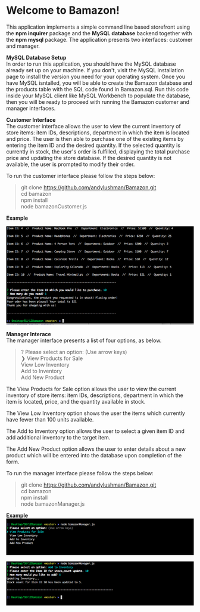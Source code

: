 Welcome to Bamazon!
===================

This application implements a simple command line based storefront using the **npm inquirer** package and the **MySQL database** backend together with the **npm mysql** package. The application presents two interfaces: customer and manager.

**MySQL Database Setup**     
In order to run this application, you should have the MySQL database already set up on your machine. If you don't, visit the MySQL installation page to install the version you need for your operating system. Once you have MySQL isntalled, you will be able to create the Bamazon database and the products table with the SQL code found in Bamazon.sql. Run this code inside your MySQL client like MySQL Workbench to populate the database, then you will be ready to proceed with running the Bamazon customer and manager interfaces.

**Customer Interface**      
The customer interface allows the user to view the current inventory of store items: item IDs, descriptions, department in which the item is located and price. The user is then able to purchase one of the existing items by entering the item ID and the desired quantity. If the selected quantity is currently in stock, the user's order is fulfilled, displaying the total purchase price and updating the store database. If the desired quantity is not available, the user is prompted to modify their order.

To run the customer interface please follow the steps below:

> git clone https://github.com/andylushman/Bamazon.git   
> cd bamazon       
> npm install     
> node bamazonCustomer.js      

**Example**

![node bamazonCustomer.js](https://github.com/andylushman/Bamazon/blob/master/Images/customer1.png)



**Manager Interace**  
The manager interface presents a list of four options, as below.

> ? Please select an option: (Use arrow keys)         
> ❯ View Products for Sale  
> View Low Inventory    
> Add to Inventory    
> Add New Product

The View Products for Sale option allows the user to view the current inventory of store items: item IDs, descriptions, department in which the item is located, price, and the quantity available in stock.

The View Low Inventory option shows the user the items which currently have fewer than 100 units available.

The Add to Inventory option allows the user to select a given item ID and add additional inventory to the target item.

The Add New Product option allows the user to enter details about a new product which will be entered into the database upon completion of the form.

To run the manager interface please follow the steps below:

> git clone https://github.com/andylushman/Bamazon.git   
> cd bamazon   
> npm install   
> node bamazonManager.js   

**Example**
![node bamazonCustomer.js](https://github.com/andylushman/Bamazon/blob/master/Images/manager2.png)

![node bamazonCustomer.js](https://github.com/andylushman/Bamazon/blob/master/Images/manager1.png)
